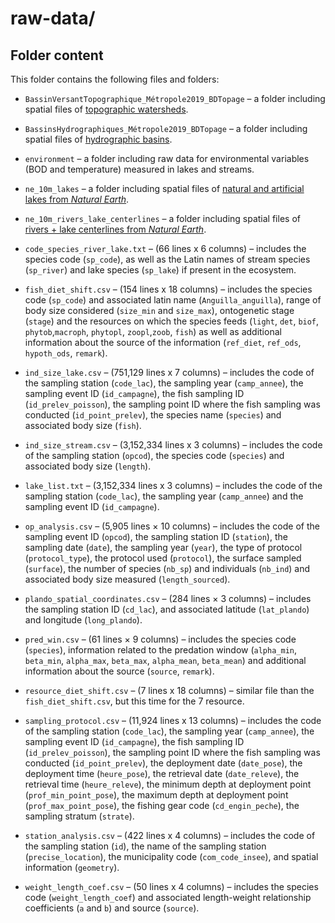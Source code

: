 # raw-data/

## Folder content
This folder contains the following files and folders:  
- `BassinVersantTopographique_Métropole2019_BDTopage` – a folder including spatial files of [topographic watersheds](https://www.sandre.eaufrance.fr/atlas/srv/fre/catalog.search#/metadata/6571f89a-0608-49a2-9ab5-f005d842e81f).  

- `BassinsHydrographiques_Métropole2019_BDTopage` – a folder including spatial files of [hydrographic basins](https://www.sandre.eaufrance.fr/atlas/srv/fre/catalog.search#/metadata/4714a793-dcd8-4528-bd6a-80bfdbee9728).  

- `environment` – a folder including raw data for environmental variables (BOD and temperature) measured in lakes and streams.  

- `ne_10m_lakes` – a folder including spatial files of [natural and artificial lakes from *Natural Earth*](https://www.naturalearthdata.com/downloads/10m-physical-vectors/).  

- `ne_10m_rivers_lake_centerlines` – a folder including spatial files of [rivers + lake centerlines from *Natural Earth*](https://www.naturalearthdata.com/downloads/10m-physical-vectors/).  

- `code_species_river_lake.txt` – (66 lines x 6 columns) – includes the species code (`sp_code`), as well as the Latin names of stream species (`sp_river`) and lake species (`sp_lake`) if present in the ecosystem.  

- `fish_diet_shift.csv` – (154 lines x 18 columns) – includes the species code (`sp_code`) and associated latin name (`Anguilla_anguilla`), range of body size considered (`size_min` and `size_max`),  ontogenetic stage (`stage`) and the resources on which the species feeds (`light`, `det`, `biof`, `phytob`,`macroph`, `phytopl`, `zoopl`,`zoob`, `fish`) as well as additional information about the source of the information (`ref_diet`, `ref_ods`, `hypoth_ods`, `remark`).  

- `ind_size_lake.csv` – (751,129 lines x 7 columns) – includes the code of the sampling station (`code_lac`), the sampling year (`camp_annee`), the sampling event ID (`id_campagne`), the fish sampling ID (`id_prelev_poisson`), the sampling point ID where the fish sampling was conducted (`id_point_prelev`), the species name (`species`) and associated body size (`fish`).  

- `ind_size_stream.csv` – (3,152,334 lines x 3 columns) – includes the code of the sampling station (`opcod`), the species code (`species`) and associated body size (`length`).  

- `lake_list.txt` – (3,152,334 lines x 3 columns) – includes the code of the sampling station (`code_lac`), the sampling year (`camp_annee`) and the sampling event ID (`id_campagne`).  

- `op_analysis.csv` – (5,905 lines × 10 columns) – includes the code of the sampling event ID (`opcod`), the sampling station ID (`station`), the sampling date (`date`), the sampling year (`year`), the type of protocol (`protocol_type`), the protocol used (`protocol`), the surface sampled (`surface`), the number of species (`nb_sp`) and individuals (`nb_ind`) and associated body size measured (`length_sourced`).  

- `plando_spatial_coordinates.csv` – (284 lines × 3 columns) – includes the sampling station ID (`cd_lac`), and associated latitude (`lat_plando`) and longitude (`long_plando`).  

- `pred_win.csv` – (61 lines × 9 columns) – includes the species code (`species`), information related to the predation window (`alpha_min`, `beta_min`, `alpha_max`, `beta_max`, `alpha_mean`, `beta_mean`) and additional information about the source (`source`, `remark`).    

- `resource_diet_shift.csv` – (7 lines x 18 columns) – similar file than the `fish_diet_shift.csv`, but this time for the 7 resource.   

- `sampling_protocol.csv` – (11,924 lines x 13 columns) – includes the code of the sampling station (`code_lac`), the sampling year (`camp_annee`), the sampling event ID (`id_campagne`), the fish sampling ID (`id_prelev_poisson`), the sampling point ID where the fish sampling was conducted (`id_point_prelev`), the deployment date (`date_pose`), the deployment time (`heure_pose`), the retrieval date (`date_releve`), the retrieval time (`heure_releve`), the minimum depth at deployment point (`prof_min_point_pose`), the maximum depth at deployment point (`prof_max_point_pose`), the fishing gear code (`cd_engin_peche`), the sampling stratum (`strate`).  

- `station_analysis.csv` – (422 lines x 4 columns) – includes the code of the sampling station (`id`), the name of the sampling station (`precise_location`), the municipality code (`com_code_insee`), and spatial information (`geometry`).  

- `weight_length_coef.csv` – (50 lines x 4 columns) – includes the species code (`weight_length_coef`) and associated length-weight relationship coefficients (`a` and `b`) and source (`source`).
